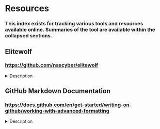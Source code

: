 # Resources
### This index exists for tracking various tools and resources available online. Summaries of the tool are available within the collapsed sections.

## Elitewolf 
### https://github.com/nsacyber/elitewolf
<details>
<summary>Description</summary>
This repository contains various ICS/SCADA/OT focused signatures and analytics. The end goal is to enable Critical Infrastructure Defenders, Intrusion Analysts, and others to implement continuous and vigilant system monitoring. 
WARNING: These signatures/analytics aren't necessarily malicious activity. They require follow on analysis to truly determine if this activity is malicious or not.
</details>

## GitHub Markdown Documentation
### https://docs.github.com/en/get-started/writing-on-github/working-with-advanced-formatting
<details>
<summary>Description</summary>
This link brings you to GitHubs documentation on advanced formatting with markdown such as tables and collapsed sections, as supported by their site.
</details>

